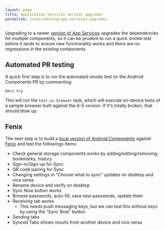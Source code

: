 ```yaml
---
layout: page
title: Application Services version upgrades
permalink: /contributing/app-services-upgrades
---
```


Upgrading to a newer [version of App Services][as_version] upgrades the dependencies for multiple components, so it can be prudent to run a quick smoke test before it lands to ensure new functionality works and there are no regressions in the existing components.

## Automated PR testing

A quick first step is to run the automated smoke test on the Android Components PR by commenting:

```
bors try
```

This will run the `test-ui-browser` task, which will execute on-device tests of a sample browser built against the A-S version. If it's totally broken, that should blow up.

## Fenix

The next step is to build a [local version of Android Components][local_build] against [Fenix][fenix] and test the followings items:
 - Check general storage components works by adding/editing/removing: bookmarks, history
 - Sign-in/Sign-up for Sync
 - QR code pairing for Sync
 - Changing settings in “Choose what to sync” updates on desktop and vice versa
 - Rename device and verify on desktop
 - Sync Now button works
 - Browse passwords, auto-fill, save new passwords, update them
 - Receiving tab works
   - This needs push messaging keys, but we can test this without keys by using the “Sync Now” button
 - Sending tabs
 - Synced Tabs shows results from another device and vice versa

[as_version]: https://github.com/mozilla-mobile/android-components/blob/master/buildSrc/src/main/java/Dependencies.kt#L33
[local_build]: /contributing/testing-components-inside-app
[fenix]: https://github.com/mozilla-mobile/fenix
